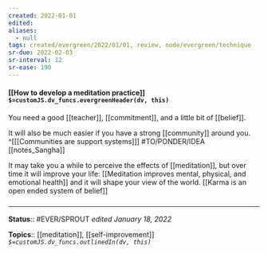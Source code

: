 ```yaml
---
created: 2022-01-01 
edited: 
aliases:
  - null
tags: created/evergreen/2022/01/01, review, node/evergreen/technique 
sr-due: 2022-02-03
sr-interval: 12
sr-ease: 190
---
```


#### [[How to develop a meditation practice]] `$=customJS.dv_funcs.evergreenHeader(dv, this)`

You need a good [[teacher]], [[commitment]], and a little bit of [[belief]]. 

It will also be much easier if you have a strong [[community]] around you.
^[[[Communities are support systems]]]
#TO/PONDER/IDEA [[notes_Sangha]]

It may take you a while to perceive the effects of [[meditation]], but over time it will improve your life:
[[Meditation improves mental, physical, and emotional health]]
and it will shape your view of the world.
[[Karma is an open ended system of belief]]

### <hr class="footnote"/>

**Status**:: #EVER/SPROUT
*edited January 18, 2022*

**Topics**:: [[meditation]], [[self-improvement]]
*`$=customJS.dv_funcs.outlinedIn(dv, this)`*

